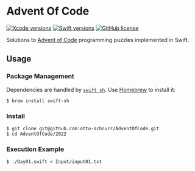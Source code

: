 Advent Of Code
==============

[![Xcode versions](https://img.shields.io/badge/Xcode-14.1-informational.svg)][Xcode versions]
[![Swift versions](https://img.shields.io/badge/swift-5.7-informational.svg)][Swift versions]
[![GitHub license](https://img.shields.io/badge/license-MIT-lightgrey.svg)][license]

[Xcode versions]: https://developer.apple.com/xcode/
[Swift versions]: https://docs.swift.org/swift-book/RevisionHistory/RevisionHistory.html
[license]: https://github.com/otto-schnurr/AdventOfCode/blob/master/LICENSE

Solutions to [Advent of Code][advent-of-code] programming puzzles implemented in Swift.

[advent-of-code]: https://adventofcode.com

Usage
-----

### Package Management ###

Dependencies are handled by [`swift sh`][swift-sh]. Use [Homebrew] to install it:

    $ brew install swift-sh

[swift-sh]: https://github.com/mxcl/swift-sh
[Homebrew]: https://brew.sh

### Install ###

    $ git clone git@github.com:otto-schnurr/AdventOfCode.git
    $ cd AdventOfCode/2022

### Execution Example ###

    $ ./Day01.swift < Input/input01.txt
